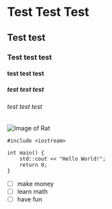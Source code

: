 # Test Test Test
## Test test
### Test test test
#### test test test
##### test test test
###### test test test
![Image of Rat](https://user-images.githubusercontent.com/95563051/226498629-44d49319-3039-416b-a4c0-2500f5757cbf.jpeg)
```
#include <iostream>

int main() {
    std::cout << "Hello World!";
    return 0;
}
```
- [ ] make money
- [ ] learn math
- [ ] have fun
